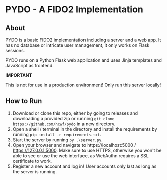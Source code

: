 # PYDO - A FIDO2 Implementation

## About

PYDO is a basic FIDO2 implementation including a server and a web app. It has no database or intricate user management, 
it only works on Flask sessions.

PYDO runs on a Python Flask web application and uses Jinja templates and JavaScript as frontend.

**IMPORTANT**

This is not for use in a production environment! Only run this server locally!

## How to Run

1. Download or clone this repo, either by going to releases and downloading a provided zip or running 
`git clone https://github.com/hcwf/pydo` in a new directory.
2. Open a shell / terminal in the directory and install the requirements by running `pip install -r requirements.txt`.
3. Start the server by running `py .\server.py`.
4. Open your browser and navigate to https://localhost:5000 / https://127.0.0.1:5000. Make sure to use HTTPS, otherwise
you won't be able to see or use the web interface, as WebAuthn requires a SSL certificate to work.
5. Register a new account and log in! User accounts only last as long as the server is running.